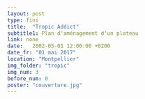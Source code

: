 ```yaml
---
layout: post
type: fini
title:  "Tropic Addict"
subtitle1: Plan d'aménagement d'un plateau
link: none
date:   2002-05-01 12:00:00 +0200
date_fr: "01 mai 2017"
location: "Montpellier"
img_folder: "tropic"
img_num: 3
before_num: 0
poster: "couverture.jpg"
---
```

